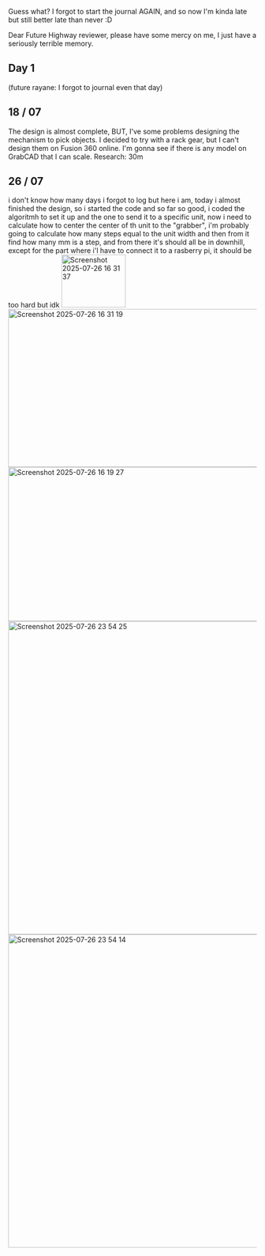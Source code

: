 Guess what? I forgot to start the journal AGAIN, and so now I'm kinda late but still better late than never :D

Dear Future Highway reviewer, please have some mercy on me, I just have a seriously terrible memory.

## Day 1 
(future rayane: I forgot to journal even that day)
## 18 / 07
The design is almost complete, BUT, I've some problems designing the mechanism to pick objects. I decided to try with a rack gear, but I can't design them on Fusion 360 online. I'm gonna see if there is any model on GrabCAD that I can scale.
 Research: 30m



## 26 / 07
i don't know how many days i forgot to log but here i am, today i almost finished the design, so i started the code and so far so good, i coded the algoritmh to set it up and the one to send it to a specific unit, now i need to calculate how to center the center of th unit to the "grabber", i'm probably going to calculate how many steps equal to the unit width and then from it find how many mm is a step, and from there it's should all be in downhill, except for the part where i'l have to connect it to a rasberry pi, it should be too hard but idk
<img width="130" height="107" alt="Screenshot 2025-07-26 16 31 37" src="https://github.com/user-attachments/assets/61fd7663-e8a7-435b-ac6c-eedcd5492686" />
<img width="518" height="320" alt="Screenshot 2025-07-26 16 31 19" src="https://github.com/user-attachments/assets/8246427c-aa5a-4702-82d9-fcc14ae03902" />
<img width="685" height="312" alt="Screenshot 2025-07-26 16 19 27" src="https://github.com/user-attachments/assets/fddae100-199a-490b-bf8f-c08d8466200b" />
<img width="1363" height="634" alt="Screenshot 2025-07-26 23 54 25" src="https://github.com/user-attachments/assets/83019350-b40b-43fc-9fe5-93037eac08a4" />
<img width="1363" height="634" alt="Screenshot 2025-07-26 23 54 14" src="https://github.com/user-attachments/assets/fcc18af0-108f-40a5-9d1e-5263ef2f1a10" />

